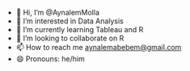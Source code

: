 - 👋 Hi, I’m @AynalemMolla
- 👀 I’m interested in Data Analysis 
- 🌱 I’m currently learning Tableau and R
- 💞️ I’m looking to collaborate on R
- 📫 How to reach me aynalemabebem@gmail.com
- 😄 Pronouns: he/him


<!---
AynalemMolla/AynalemMolla is a ✨ special ✨ repository because its `README.md` (this file) appears on your GitHub profile.
You can click the Preview link to take a look at your changes.
--->
